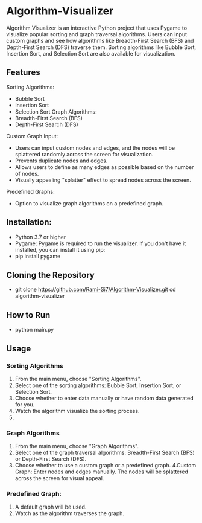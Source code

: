 # Algorithm-Visualizer

Algorithm Visualizer is an interactive Python project that uses Pygame to visualize popular sorting and graph traversal algorithms. Users can input custom graphs and see how algorithms like Breadth-First Search (BFS) and Depth-First Search (DFS) traverse them. Sorting algorithms like Bubble Sort, Insertion Sort, and Selection Sort are also available for visualization.

## Features
Sorting Algorithms:
* Bubble Sort
* Insertion Sort
* Selection Sort
Graph Algorithms:
* Breadth-First Search (BFS)
* Depth-First Search (DFS)
  
Custom Graph Input:
* Users can input custom nodes and edges, and the nodes will be splattered randomly across the screen for visualization.
* Prevents duplicate nodes and edges.
* Allows users to define as many edges as possible based on the number of nodes.
* Visually appealing "splatter" effect to spread nodes across the screen.
  
Predefined Graphs:
* Option to visualize graph algorithms on a predefined graph.

## Installation:
* Python 3.7 or higher
* Pygame: Pygame is required to run the visualizer. If you don't have it installed, you can install it using pip:
* pip install pygame


## Cloning the Repository
* git clone https://github.com/Rami-Si7/Algorithm-Visualizer.git
cd algorithm-visualizer

## How to Run
* python main.py

## Usage

### Sorting Algorithms
1. From the main menu, choose "Sorting Algorithms".
2. Select one of the sorting algorithms: Bubble Sort, Insertion Sort, or Selection Sort.
3. Choose whether to enter data manually or have random data generated for you.
4. Watch the algorithm visualize the sorting process.
5. 
### Graph Algorithms
1. From the main menu, choose "Graph Algorithms".
2. Select one of the graph traversal algorithms: Breadth-First Search (BFS) or Depth-First Search (DFS).
3. Choose whether to use a custom graph or a predefined graph.
4.Custom Graph: Enter nodes and edges manually. The nodes will be splattered across the screen for visual appeal.

### Predefined Graph:
1. A default graph will be used.
2. Watch as the algorithm traverses the graph.

